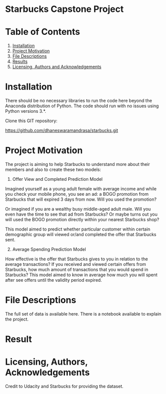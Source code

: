 # Starbucks Capstone Project

# Table of Contents

1. [Installation](#ins)
2. [Project Motivation](#pro)
3. [File Descriptions](#fil)
4. [Results](#res)
5. [Licensing, Authors and Acknowledgements](#lic)

<a name="ins"></a>
# Installation

There should be no necessary libraries to run the code here beyond the Anaconda distribution of Python. The code should run with no issues using Python versions 3.*. 

Clone this GIT repository:

https://github.com/dhaneswaramandrasa/starbucks.git

<a name="pro"></a>
# Project Motivation

The project is aiming to help Starbucks to understand more about their members and also to create these two models:

1. Offer View and Completed Prediction Model

Imagined yourself as a young adult female with average income and while you check your mobile phone, you see an ad: a BOGO promotion from Starbucks that will expired 3 days from now. Will you used the promotion? 

Or imagined if you are a wealthy busy middle-aged adult male. Will you even have the time to see that ad from Starbucks? Or maybe turns out you will used the BOGO promotion directly within your nearest Starbucks shop?

This model aimed to predict whether particular customer within certain demographic group will viewed or/and completed the offer that Starbucks sent. 

2. Average Spending Prediction Model

How effective is the offer that Starbucks gives to you in relation to the average transactions? If you received and viewed certain offers from Starbucks, how much amount of transactions that you would spend in Starbucks? This model aimed to know in average how much you will spent after see offers until the validity period expired.

<a name="fil"></a>
# File Descriptions

The full set of data is available here. There is a notebook available to explain the project.

<a name="res"></a>
# Result


<a name="lic"></a>
# Licensing, Authors, Acknowledgements

Credit to Udacity and Starbucks for providing the dataset.

